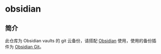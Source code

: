# obsidian
## 简介
此仓库为 Obsidian vaults 的 git 云备份，请搭配 [Obsidian](https://obsidian.md/download) 使用，使用的备份插件为 [Obsidian Git](https://github.com/denolehov/obsidian-git)。
